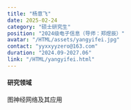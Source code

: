 ```yaml
---
title: "杨意飞"
date: 2025-02-24
category: "硕士研究生"
position: "2024级电子信息（导师：郑煜辰）"
avatar: "/HTML/assets/yangyifei.jpg"
contact: "yyxxyyzero@163.com"
duration: "2024.09-2027.06"
link: "/HTML/yangyifei.html"
---
```


#### 研究领域
图神经网络及其应用